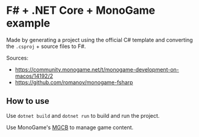 
# F# + .NET Core + MonoGame example

Made by generating a project using the official C# template and converting the `.csproj` + source files to F#.

Sources:
- https://community.monogame.net/t/monogame-development-on-macos/14192/2
- https://github.com/romanov/monogame-fsharp

## How to use

Use `dotnet build` and `dotnet run` to build and run the project.

Use MonoGame's [MGCB](https://docs.monogame.net/articles/content/using_mgcb_editor.html) to manage game content.